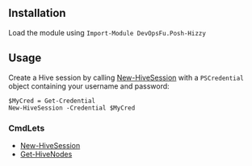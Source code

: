 ## Installation
Load the module using `Import-Module DevOpsFu.Posh-Hizzy` 

## Usage
Create a Hive session by calling [New-HiveSession](/cmdlets/New-HiveSession.md) with a `PSCredential` object containing your username and password:

```
$MyCred = Get-Credential
New-HiveSession -Credential $MyCred
```

### CmdLets

 - [New-HiveSession](/New-HiveSession.md)
 - [Get-HiveNodes](/Get-HiveNodes.md)

